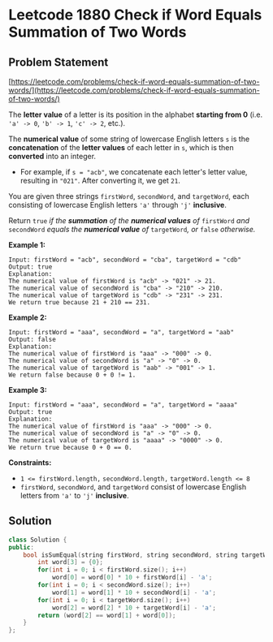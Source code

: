 # Leetcode 1880 Check if Word Equals Summation of Two Words

## Problem Statement

[https://leetcode.com/problems/check-if-word-equals-summation-of-two-words/](https://leetcode.com/problems/check-if-word-equals-summation-of-two-words/)

The **letter value** of a letter is its position in the alphabet **starting from 0** \(i.e. `'a' -> 0`, `'b' -> 1`, `'c' -> 2`, etc.\).

The **numerical value** of some string of lowercase English letters `s` is the **concatenation** of the **letter values** of each letter in `s`, which is then **converted** into an integer.

* For example, if `s = "acb"`, we concatenate each letter's letter value, resulting in `"021"`. After converting it, we get `21`.

You are given three strings `firstWord`, `secondWord`, and `targetWord`, each consisting of lowercase English letters `'a'` through `'j'` **inclusive**.

Return `true` _if the **summation** of the **numerical values** of_ `firstWord` _and_ `secondWord` _equals the **numerical value** of_ `targetWord`_, or_ `false` _otherwise._

**Example 1:**

```text
Input: firstWord = "acb", secondWord = "cba", targetWord = "cdb"
Output: true
Explanation:
The numerical value of firstWord is "acb" -> "021" -> 21.
The numerical value of secondWord is "cba" -> "210" -> 210.
The numerical value of targetWord is "cdb" -> "231" -> 231.
We return true because 21 + 210 == 231.
```

**Example 2:**

```text
Input: firstWord = "aaa", secondWord = "a", targetWord = "aab"
Output: false
Explanation: 
The numerical value of firstWord is "aaa" -> "000" -> 0.
The numerical value of secondWord is "a" -> "0" -> 0.
The numerical value of targetWord is "aab" -> "001" -> 1.
We return false because 0 + 0 != 1.
```

**Example 3:**

```text
Input: firstWord = "aaa", secondWord = "a", targetWord = "aaaa"
Output: true
Explanation: 
The numerical value of firstWord is "aaa" -> "000" -> 0.
The numerical value of secondWord is "a" -> "0" -> 0.
The numerical value of targetWord is "aaaa" -> "0000" -> 0.
We return true because 0 + 0 == 0.
```

**Constraints:**

* `1 <= firstWord.length,` `secondWord.length,` `targetWord.length <= 8`
* `firstWord`, `secondWord`, and `targetWord` consist of lowercase English letters from `'a'` to `'j'` **inclusive**.

## Solution

```cpp
class Solution {
public:
    bool isSumEqual(string firstWord, string secondWord, string targetWord) {
        int word[3] = {0};
        for(int i = 0; i < firstWord.size(); i++)
            word[0] = word[0] * 10 + firstWord[i] - 'a'; 
        for(int i = 0; i < secondWord.size(); i++)
            word[1] = word[1] * 10 + secondWord[i] - 'a'; 
        for(int i = 0; i < targetWord.size(); i++)
            word[2] = word[2] * 10 + targetWord[i] - 'a'; 
        return (word[2] == word[1] + word[0]);
    }
};
```

